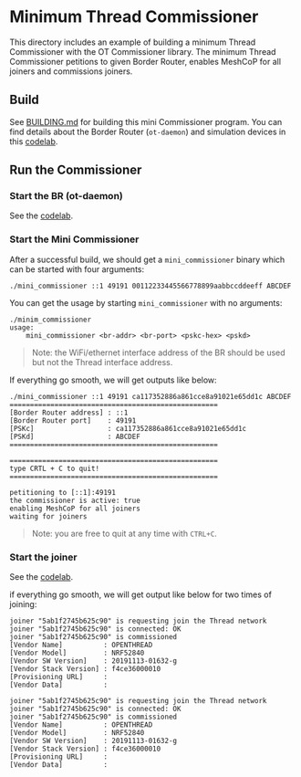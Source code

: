 # Minimum Thread Commissioner

This directory includes an example of building a minimum Thread Commissioner with the OT Commissioner library. The minimum Thread Commissioner petitions to given Border Router, enables MeshCoP for all joiners and commissions joiners.

## Build

See [BUILDING.md](./BUILDING.md) for building this mini Commissioner program. You can find details about the Border Router (`ot-daemon`) and simulation devices in this [codelab](https://openthread.io/codelabs/openthread-simulation-posix).

## Run the Commissioner

### Start the BR (ot-daemon)

See the [codelab](https://openthread.io/codelabs/openthread-simulation-posix).

### Start the Mini Commissioner

After a successful build, we should get a `mini_commissioner` binary which can be started with four arguments:

```shell
./mini_commissioner ::1 49191 00112233445566778899aabbccddeeff ABCDEF
```

You can get the usage by starting `mini_commissioner` with no arguments:

```shell
./minim_commissioner
usage:
    mini_commissioner <br-addr> <br-port> <pskc-hex> <pskd>
```

> Note: the WiFi/ethernet interface address of the BR should be used but not the Thread interface address.

If everything go smooth, we will get outputs like below:

```shell
./mini_commissioner ::1 49191 ca117352886a861cce8a91021e65dd1c ABCDEF
===================================================
[Border Router address] : ::1
[Border Router port]    : 49191
[PSKc]                  : ca117352886a861cce8a91021e65dd1c
[PSKd]                  : ABCDEF
===================================================

===================================================
type CRTL + C to quit!
===================================================

petitioning to [::1]:49191
the commissioner is active: true
enabling MeshCoP for all joiners
waiting for joiners
```

> Note: you are free to quit at any time with `CTRL+C`.

### Start the joiner

See the [codelab](https://openthread.io/codelabs/openthread-simulation-posix).

if everything go smooth, we will get output like below for two times of joining:

```shell
joiner "5ab1f2745b625c90" is requesting join the Thread network
joiner "5ab1f2745b625c90" is connected: OK
joiner "5ab1f2745b625c90" is commissioned
[Vendor Name]          : OPENTHREAD
[Vendor Model]         : NRF52840
[Vendor SW Version]    : 20191113-01632-g
[Vendor Stack Version] : f4ce36000010
[Provisioning URL]     :
[Vendor Data]          :

joiner "5ab1f2745b625c90" is requesting join the Thread network
joiner "5ab1f2745b625c90" is connected: OK
joiner "5ab1f2745b625c90" is commissioned
[Vendor Name]          : OPENTHREAD
[Vendor Model]         : NRF52840
[Vendor SW Version]    : 20191113-01632-g
[Vendor Stack Version] : f4ce36000010
[Provisioning URL]     :
[Vendor Data]          :

```
